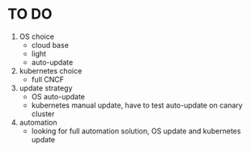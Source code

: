 # TO DO
1. OS choice
    - cloud base
    - light
    - auto-update
2. kubernetes choice
    - full CNCF
3. update strategy
    - OS auto-update
    - kubernetes manual update, have to test auto-update on canary cluster
4. automation
    - looking for full automation solution, OS update and kubernetes update


